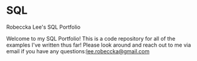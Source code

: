 # SQL
Robeccka Lee's SQL Portfolio

Welcome to my SQL Portfolio! This is a code repository for all of the examples I've written thus far! Please look around and reach out to me via email if you have any questions:lee.robeccka@gmail.com
